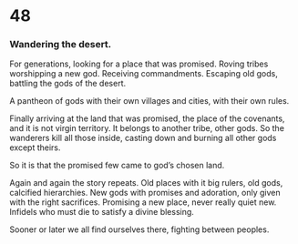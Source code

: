 # 48

### Wandering the desert.

For generations, looking for a place that was promised. Roving tribes worshipping a new god. Receiving commandments. Escaping old gods, battling the gods of the desert. 

A pantheon of gods with their own villages and cities, with their own rules. 

Finally arriving at the land that was promised, the place of the covenants, and it is not virgin territory. It belongs to another tribe, other gods. So the wanderers kill all those inside, casting down and burning all other gods except theirs.

So it is that the promised few came to god’s chosen land. 

Again and again the story repeats. Old places with it big rulers, old gods, calcified hierarchies. New gods with promises and adoration, only given with the right sacrifices. Promising a new place, never really quiet new. Infidels who must die to satisfy a divine blessing. 

Sooner or later we all find ourselves there, fighting between peoples. 
